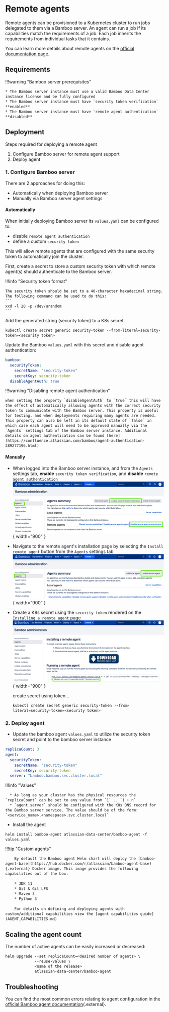 # Remote agents

Remote agents can be provisioned to a Kubernetes cluster to run jobs delegated to them via a Bamboo server. An agent can run a job if its capabilities match the requirements of a job. Each job inherits the requirements from individual tasks that it contains.

You can learn more details about remote agents on the [official documentation page](https://confluence.atlassian.com/bamboo/agents-and-capabilities-289277114.html).

## Requirements

!!!warning "Bamboo server prerequisites"

    * The Bamboo server instance must use a valid Bamboo Data Center instance license and be fully configured
    * The Bamboo server instance must have `security token verification` **enabled**
    * The Bamboo server instance must have `remote agent authentication` **disabled**

## Deployment

Steps required for deploying a remote agent

1. Configure Bamboo server for remote agent support
2. Deploy agent

### 1. Configure Bamboo server

There are 2 approaches for doing this:

* Automatically when deploying Bamboo server
* Manually via Bamboo server agent settings

#### Automatically

When initially deploying Bamboo server its `values.yaml` can be configured to:

* disable `remote agent authentication`
* define a custom `security token` 

This will allow remote agents that are configured with the same security token to automatically join the cluster. 

First, create a secret to store a custom security token with which remote agent(s) should authenticate to the Bamboo server. 

!!!info "Security token format"
    
    The security token should be set to a 40-character hexadecimal string. The following command can be used to do this:
    ```
    xxd -l 20 -p /dev/urandom
    ```

Add the generated string (security token) to a K8s secret

   ``` shell
   kubectl create secret generic security-token --from-literal=security-token=<security token>
   ```

Update the Bamboo `values.yaml` with this secret and disable agent authentication:

```yaml
bamboo:
  securityToken:
    secretName: "security-token"
    secretKey: security-token
  disableAgentAuth: true
```

!!!warning "Disabling remote agent authentication"

    when setting the property `disableAgentAuth` to `true` this will have the effect of automatically allowing agents with the correct security token to communicate with the Bamboo server. This property is useful for testing, and when deployments requiring many agents are needed. This property can also be left in its default state of `false` in which case each agent will need to be approved manually via the `Agents` settings tab of the Bamboo server instance. Additional details on agent authentication can be found [here](https://confluence.atlassian.com/bamboo/agent-authentication-289277196.html)  
    

#### Manually

* When logged into the Bamboo server instance, and from the `Agents` settings tab, **enable** `security token verification`, and **disable** `remote agent authentication`
   ![security_token_verification](../../assets/images/bamboo_agents/enable-disable.png){ width="900" }
   
* Navigate to the remote agent's installation page by selecting the `Install remote agent` button from the `Agents` settings tab
   ![install_remote_agent](../../assets/images/bamboo_agents/install-remote-agent.png){ width="900" }

* Create a K8s secret using the `security token` rendered on the `Installing a remote agent` page
   ![security_token](../../assets/images/bamboo_agents/security-token.png){ width="900" }
      
   create secret using token...
   
   ``` shell
   kubectl create secret generic security-token --from-literal=security-token=<security token>
   ```

### 2. Deploy agent 

* Update the bamboo agent `values.yaml` to utilize the security token secret and point to the bamboo server instance

```yaml
replicaCount: 3
agent:
  securityToken:
    secretName: "security-token"
    secretKey: security-token
  server: "bamboo.bamboo.svc.cluster.local"
```

!!!info "Values"

      * As long as your cluster has the physical resources the `replicaCount` can be set to any value from `1` .. `1 + n` 
      * `agent.server` should be configured with the K8s DNS record for the Bamboo server service. The value should be of the form: `<service_name>.<namespace>.svc.cluster.local`

* Install the agent

```shell
helm install bamboo-agent atlassian-data-center/bamboo-agent -f values.yaml
```

!!!tip "Custom agents"

        By default the Bamboo agent Helm chart will deploy the [bamboo-agent-base](https://hub.docker.com/r/atlassian/bamboo-agent-base){.external} Docker image. This image provides the following capabilities out of the box:
        
        * JDK 11
        * Git & Git LFS
        * Maven 3
        * Python 3

        For details on defining and deploying agents with custom/additional capabilities view the [agent capabilities guide](AGENT_CAPABILITIES.md)

## Scaling the agent count

The number of active agents can be easily increased or decreased: 

``` shell
helm upgrade --set replicaCount=<desired number of agents> \
             --reuse-values \
             <name of the release>
             atlassian-data-center/bamboo-agent
```

## Troubleshooting

You can find the most common errors relating to agent configuration in the [official Bamboo agent documentation](https://confluence.atlassian.com/bamboo/bamboo-remote-agent-installation-guide-289276832.html){.external}.
